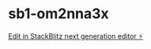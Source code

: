 # sb1-om2nna3x

[Edit in StackBlitz next generation editor ⚡️](https://stackblitz.com/~/github.com/MdSponx/sb1-om2nna3x)